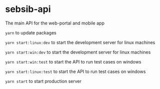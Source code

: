 # sebsib-api
The main API for the web-portal and mobile app

`yarn` to update packages

`yarn start:linux:dev` to start the development server for linux machines

`yarn start:win:dev` to start the development server for linux machines

`yarn start:win:test` to start the API to run test cases on windows

`yarn start:linux:test` to start the API to run test cases on windows

`yarn start` to start production server
